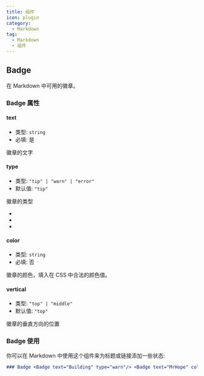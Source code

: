 ```yaml
---
title: 组件
icon: plugin
category:
  - Markdown
tag:
  - Markdown
  - 组件
---
```


## Badge

在 Markdown 中可用的徽章。

### Badge 属性

#### text

- 类型: `string`
- 必填: 是

徽章的文字

#### type

- 类型: `"tip" | "warn" | "error"`
- 默认值: `"tip"`

徽章的类型

- <Badge text="tip" type="tip" vertical="middle" />
- <Badge text="warn" type="warn" vertical="middle" />
- <Badge text="error" type="error" vertical="middle" />

#### color

- 类型: `string`
- 必填: 否

徽章的颜色，填入在 CSS 中合法的颜色值。

#### vertical

- 类型: `"top" | "middle"`
- 默认值: `"top"`

徽章的垂直方向的位置

### Badge 使用

你可以在 Markdown 中使用这个组件来为标题或链接添加一些状态:

```md
### Badge <Badge text="Building" type="warn"/> <Badge text="MrHope" color="grey" />
```
